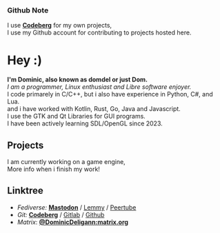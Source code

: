### Github Note
I use [**Codeberg**](https://codeberg.org/DominicDeligann) for my own projects,  
I use my Github account for contributing to projects hosted here.

# Hey :)
**I'm Dominic, also known as domdel or just Dom.**  
*I am a programmer, Linux enthusiast and Libre software enjoyer.*   
I code primarely in C/C++, but i also have experience in Python, C#, and Lua.  
and i have worked with Kotlin, Rust, Go, Java and Javascript.  
I use the GTK and Qt Libraries for GUI programs.  
I have been actively learning SDL/OpenGL since 2023.

## Projects
I am currently working on a game engine,  
More info when i finish my work!

## Linktree
* *Fediverse:*
[**Mastodon**](https://mastodon.social/@DominicDeligann) / [Lemmy](https://lemmy.ml/u/DominicDeligann) / [Peertube](https://tilvids.com/a/dominicdeligann/)
* *Git:*
[**Codeberg**](https://codeberg.org/DominicDeligann) / [Gitlab](https://gitlab.com/DominicDeligann) / [Github](https://github.com/DominicDeligann)  
* *Matrix*:
[**@DominicDeligann:matrix.org**](https://matrix.to/#/@dominicdeligann:matrix.org)  

